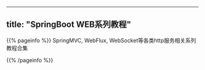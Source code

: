 
---
title: "SpringBoot WEB系列教程"
---

{{% pageinfo %}}
SpringMVC, WebFlux, WebSocket等各类http服务相关系列教程合集

{{% /pageinfo %}}
